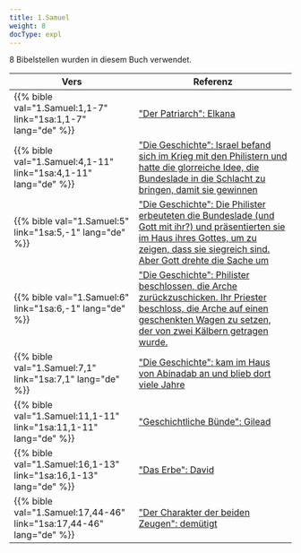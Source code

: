 ```yaml
---
title: 1.Samuel
weight: 8
docType: expl
---
```


8 Bibelstellen wurden in diesem Buch verwendet.

| Vers | Referenz |
|-------|-----------|
| {{% bible val="1.Samuel:1,1-7" link="1sa:1,1-7" lang="de" %}} | ["Der Patriarch": Elkana](/expl/background/israel/the-role-of-family-in-the-bible#75b9) |
| {{% bible val="1.Samuel:4,1-11" link="1sa:4,1-11" lang="de" %}} | ["Die Geschichte": Israel befand sich im Krieg mit den Philistern und hatte die glorreiche Idee, die Bundeslade in die Schlacht zu bringen, damit sie gewinnen](/expl/bible/creation/the-story-of-uzzah#None) |
| {{% bible val="1.Samuel:5" link="1sa:5,-1" lang="de" %}} | ["Die Geschichte": Die Philister erbeuteten die Bundeslade (und Gott mit ihr?) und präsentierten sie im Haus ihres Gottes, um zu zeigen, dass sie siegreich sind. Aber Gott drehte die Sache um](/expl/bible/creation/the-story-of-uzzah#None) |
| {{% bible val="1.Samuel:6" link="1sa:6,-1" lang="de" %}} | ["Die Geschichte": Philister beschlossen, die Arche zurückzuschicken. Ihr Priester beschloss, die Arche auf einen geschenkten Wagen zu setzen, der von zwei Kälbern getragen wurde.](/expl/bible/creation/the-story-of-uzzah#None) |
| {{% bible val="1.Samuel:7,1" link="1sa:7,1" lang="de" %}} | ["Die Geschichte": kam im Haus von Abinadab an und blieb dort viele Jahre](/expl/bible/creation/the-story-of-uzzah#None) |
| {{% bible val="1.Samuel:11,1-11" link="1sa:11,1-11" lang="de" %}} | ["Geschichtliche Bünde": Gilead](/expl/background/israel/gods-covenant#ae45) |
| {{% bible val="1.Samuel:16,1-13" link="1sa:16,1-13" lang="de" %}} | ["Das Erbe": David](/expl/background/israel/the-role-of-family-in-the-bible#50b0) |
| {{% bible val="1.Samuel:17,44-46" link="1sa:17,44-46" lang="de" %}} | ["Der Charakter der beiden Zeugen": demütigt](/expl/content/witnesses/the-two-witnesses#5f50) |
